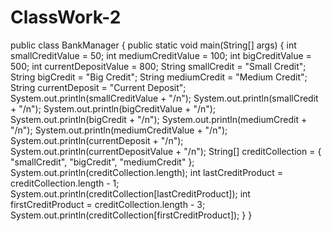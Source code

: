 # ClassWork-2
public class BankManager {
    public static void main(String[] args) {
        int smallCreditValue = 50;
        int mediumCreditValue = 100;
        int bigCreditValue = 500;
        int currentDepositValue = 800;
        String smallCredit = "Small Credit";
        String bigCredit = "Big Credit";
        String mediumCredit = "Medium Credit";
        String currentDeposit = "Current Deposit";
        System.out.println(smallCreditValue + "/n");
        System.out.println(smallCredit + "/n");
        System.out.println(bigCreditValue + "/n");
        System.out.println(bigCredit + "/n");
        System.out.println(mediumCredit + "/n");
        System.out.println(mediumCreditValue + "/n");
        System.out.println(currentDeposit + "/n");
        System.out.println(currentDepositValue + "/n");
        String[] creditCollection = {
                "smallCredit", "bigCredit", "mediumCredit"
        };
        System.out.println(creditCollection.length);
        int lastCreditProduct = creditCollection.length - 1;
        System.out.println(creditCollection[lastCreditProduct]);
        int firstCreditProduct = creditCollection.length - 3;
        System.out.println(creditCollection[firstCreditProduct]);
    }
}
